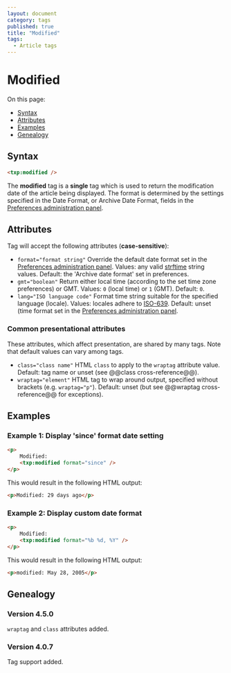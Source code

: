 ```yaml
---
layout: document
category: tags
published: true
title: "Modified"
tags:
  - Article tags
---
```


# Modified

On this page:

* [Syntax](#user-content-syntax)
* [Attributes](#user-content-attributes)
* [Examples](#user-content-examples)
* [Genealogy](#user-content-genealogy)

## Syntax

~~~ html
<txp:modified />
~~~

The **modified** tag is a __single__ tag which is used to return the modification date of the article being displayed. The format is determined by the settings specified in the Date Format, or Archive Date Format, fields in the [Preferences administration panel](../administration/preferences-panel).

## Attributes

Tag will accept the following attributes (**case-sensitive**):

* `format="format string"`
Override the default date format set in the [Preferences administration panel](../administration/preferences-panel).
Values: any valid [strftime](http://php.net/strftime) string values.
Default: the 'Archive date format' set in preferences.
* `gmt="boolean"`
Return either local time (according to the set time zone preferences) or GMT.
Values: `0` (local time) or `1` (GMT).
Default: `0`.
* `lang="ISO language code"`
Format time string suitable for the specified language (locale).
Values: locales adhere to [ISO-639](http://en.wikipedia.org/wiki/ISO_639-2).
Default: unset (time format set in the [Preferences administration panel](../administration/preferences-panel).

### Common presentational attributes

These attributes, which affect presentation, are shared by many tags. Note that default values can vary among tags.

* `class="class name"`
HTML `class` to apply to the `wraptag` attribute value.
Default: tag name or unset (see @@class cross-reference@@).
* `wraptag="element"`
HTML tag to wrap around output, specified without brackets (e.g. `wraptag="p"`).
Default: unset (but see @@wraptag cross-reference@@ for exceptions).

## Examples

### Example 1: Display 'since' format date setting

~~~ html
<p>
    Modified:
    <txp:modified format="since" />
</p>
~~~

This would result in the following HTML output:

~~~ html
<p>Modified: 29 days ago</p>
~~~

### Example 2: Display custom date format

~~~ html
<p>
    Modified:
    <txp:modified format="%b %d, %Y" />
</p>
~~~

This would result in the following HTML output:

~~~ html
<p>modified: May 28, 2005</p>
~~~

## Genealogy

### Version 4.5.0

`wraptag` and `class` attributes added.

### Version 4.0.7

Tag support added.
